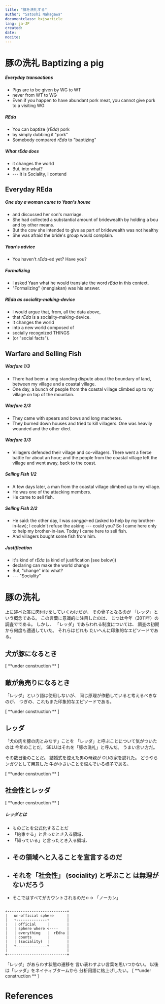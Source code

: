 ```yaml
---
title: "豚を洗礼する"
author: "Satoshi Nakagawa"
documentclass: bxjsarticle
lang: ja-JP
created:
date: 
nocite: 
---
```

    
<!---
---
RCS-title: 豚を洗礼する
RCS-spec: レッダ関連の class/ のファイルをまとめる
RCS-memo: レッダ、社会性その他
RCS-filename: $RCSfile$
RCS-date: Wed Mar 16 08:57:03 2016
RCS-state: $Date$
RCS-revision: $State$
RCS-something: $Revision$
RCS-converted-date: 2024-03-25

---
-->

# 豚の洗礼 Baptizing a pig

##### Everyday transactions
  
-  Pigs are to be given by WG to WT
- never from WT to WG
- Even if you happen to have abundant pork
	meat, you cannot give pork to a visiting WG

##### REda
  
- You can baptize (*rEda*) pork
- by simply dubbing it "pork"
- Somebody compared *rEda* to "baptizing"

##### What rEda does
  
- it changes the world
- But, into what?
- --- it is Sociality, I contend

## Everyday REda

##### One day a woman came to Yaan's house
  
- and discussed her son's marriage.
- She had collected a substantial amount of bridewealth by holding a
	bou and by other means.
- But the cow she intended to give as
	part of bridewealth was not healthy
- She was afraid the bride's group would complain.

##### Yaan's advice
  
- You haven't *rEda*-ed yet? Have you?

##### Formalizing
  
- I asked Yaan what he would translate
	the word *rEda* in this context.
- "Formalizing" (mengiakan) was his answer.

##### *REda* as sociality-making-device
  
- I would argue that, from, all the data
	above,
- that *rEda* is a
	sociality-making-device. 
- It changes the world
- into a new world composed of 
- socially recognized THINGS
- (or "social facts").

## Warfare and Selling Fish

##### Warfare 1/3
  
- There had been a long standing dispute
	about the boundary of land, between my
	village and a coastal village.
- One day, a bunch of people from the
	coastal village climbed up to my village on
	top of the mountain.

##### Warfare 2/3
  
- They came with spears and bows and long
	machetes.
- They burned down houses and tried to
	kill villagers. One was heavily wounded and
	the other died.

##### Warfare 3/3
  
- Villagers defended their village and
	co-villagers. There went a fierce battle for
	about an hour; and the people from the
	coastal village left the village and went
	away, back to the coast.

##### Selling Fish 1/2
  
- A few days later, a man from the
	coastal village climbed up to my village.
- He was one of the attacking members.
- He came to sell fish.

##### Selling Fish 2/2
  
- He said: the other day, I was *songga*-ed
	(asked to help by my brother-in-law); I
	couldn't refuse the asking --- could you?
	So I came here only to help my
	brother-in-law. Today I came here to sell fish.
- And villagers bought some fish from him.

##### Justification
  
- it's kind of *rEda* (a kind of justification [see below])
- declaring can make the world change
- But, "change" into what?
- --- "Sociality"

# 豚の洗礼

 上に述べた答に肉付けをしていくわけだが、
その骨子となるのが
「レッダ」という概念である。
この言葉に意識的に注目したのは、
じつは今年（2011年）の調査でである。
しかし、
「レッダ」であらわれる制度については、
調査の初期から何度も遭遇していた。
それらはどれも
たいへんに印象的なエピソードである。

## 犬が豚になるとき

 [ **under construction **  ]

## 敵が魚売りになるとき

 「レッダ」という語は使用しないが、
同じ原理が作動していると考えるべきなのが、
つぎの、これもまた印象的なエピソードである。

 [ **under construction **  ]

## レッダ

 「犬の肉を豚の肉とみなす」ことを
「レッダ」と呼ぶことについて気がついたのは
今年のことだ。
SELUはそれを「豚の洗礼」と呼んだ。
うまい言い方だ。

 その数日後のことだ。
結婚式を控えた男の母親が
OLIの家を訪れた。
どうやらンガヴとして用意した
牛が小さいことを悩んでいる様子である。

 [ **under construction **  ]

## 社会性とレッダ

 [ **under construction **  ]

##### レッダとは
  
- ものごとを公式化することだ
- 「約束する」と言ったとき入る領域、
- 「知っている」と言ったとき入る領域、
- その領域へと入ることを宣言するのだ
	----
- それを「社会性」 (sociality) と呼ぶこと
	は無理がないだろう
	----
- そこではすべてがカウントされるのだ←→
	「ノーカン」

```

+---------------------------+
|   un-official sphere      |
|   +--------------+        |
|   | official     |        |
|   | sphere where <----    |
|   | everything   |  rEdha |
|   | counts       |        |
|   | (sociality)  |        |
|   +--------------+        |
|                           |
+---------------------------+

```

 「レッダ」があらわす状態の遷移を
言い表わすよい言葉を思いつかない。
以後は「レッダ」をネイティブタームから
分析用語に格上げしたい。
[ **under construction **  ]

# References

